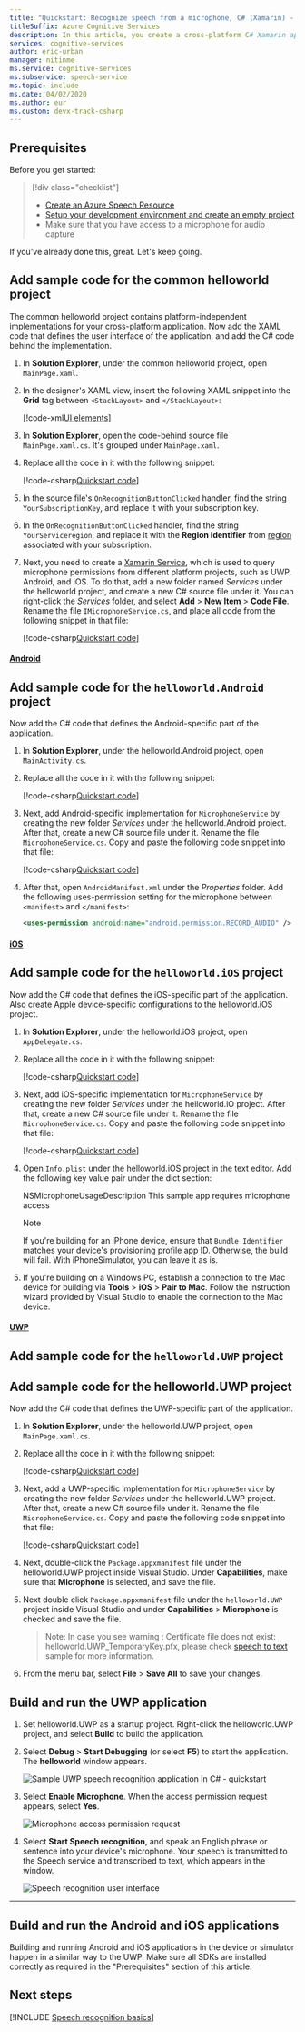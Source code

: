 ```yaml
---
title: "Quickstart: Recognize speech from a microphone, C# (Xamarin) - Speech service"
titleSuffix: Azure Cognitive Services
description: In this article, you create a cross-platform C# Xamarin application for the Universal Windows Platform (UWP), Android, and iOS by using the Cognitive Services Speech SDK. You transcribe speech to text in real time from your device's or simulator's microphone. The application is built with the Speech SDK NuGet Package and Microsoft Visual Studio 2019.
services: cognitive-services
author: eric-urban
manager: nitinme
ms.service: cognitive-services
ms.subservice: speech-service
ms.topic: include
ms.date: 04/02/2020
ms.author: eur
ms.custom: devx-track-csharp
---
```


## Prerequisites

Before you get started:

> [!div class="checklist"]
> * [Create an Azure Speech Resource](../../../../overview.md#try-the-speech-service-for-free)
> * [Setup your development environment and create an empty project](../../../../quickstarts/setup-platform.md?tabs=xamarin&pivots=programming-language-csharp)
> * Make sure that you have access to a microphone for audio capture

If you've already done this, great. Let's keep going.

## Add sample code for the common helloworld project

The common helloworld project contains platform-independent implementations for your cross-platform application. Now add the XAML code that defines the user interface of the application, and add the C# code behind the implementation.

1. In **Solution Explorer**, under the common helloworld project, open `MainPage.xaml`.

1. In the designer's XAML view, insert the following XAML snippet into the **Grid** tag between `<StackLayout>` and `</StackLayout>`:

   [!code-xml[UI elements](~/samples-cognitive-services-speech-sdk/quickstart/csharp/xamarin/helloworld/helloworld/MainPage.xaml)]

1. In **Solution Explorer**, open the code-behind source file `MainPage.xaml.cs`. It's grouped under `MainPage.xaml`.

1. Replace all the code in it with the following snippet:

   [!code-csharp[Quickstart code](~/samples-cognitive-services-speech-sdk/quickstart/csharp/xamarin/helloworld/helloworld/MainPage.xaml.cs)]

1. In the source file's `OnRecognitionButtonClicked` handler, find the string `YourSubscriptionKey`, and replace it with your subscription key.


1. In the `OnRecognitionButtonClicked` handler, find the string `YourServiceregion`, and replace it with the **Region identifier** from [region](../../../../regions.md) associated with your subscription. 

1. Next, you need to create a [Xamarin Service](/xamarin/android/app-fundamentals/services/creating-a-service/), which is used to query microphone permissions from different platform projects, such as UWP, Android, and iOS. To do that, add a new folder named *Services* under the helloworld project, and create a new C# source file under it. You can right-click the *Services* folder, and select **Add** > **New Item** > **Code File**. Rename the file `IMicrophoneService.cs`, and place all code from the following snippet in that file:

   [!code-csharp[Quickstart code](~/samples-cognitive-services-speech-sdk/quickstart/csharp/xamarin/helloworld/helloworld/Services/IMicrophoneService.cs)]

#### [Android](#tab/x-android)
## Add sample code for the `helloworld.Android` project

Now add the C# code that defines the Android-specific part of the application.

1. In **Solution Explorer**, under the helloworld.Android project, open `MainActivity.cs`.

1. Replace all the code in it with the following snippet:

   [!code-csharp[Quickstart code](~/samples-cognitive-services-speech-sdk/quickstart/csharp/xamarin/helloworld/helloworld.Android/MainActivity.cs)]

1. Next, add Android-specific implementation for `MicrophoneService` by creating the new folder *Services* under the helloworld.Android project. After that, create a new C# source file under it. Rename the file `MicrophoneService.cs`. Copy and paste the following code snippet into that file:

   [!code-csharp[Quickstart code](~/samples-cognitive-services-speech-sdk/quickstart/csharp/xamarin/helloworld/helloworld.Android/Services/MicrophoneService.cs)]

1. After that, open `AndroidManifest.xml` under the *Properties* folder. Add the following uses-permission setting for the microphone between `<manifest>` and `</manifest>`:

   ```xml
   <uses-permission android:name="android.permission.RECORD_AUDIO" />
   ```
   
#### [iOS](#tab/ios)
## Add sample code for the `helloworld.iOS` project

Now add the C# code that defines the iOS-specific part of the application. Also create Apple device-specific configurations to the helloworld.iOS project.

1. In **Solution Explorer**, under the helloworld.iOS project, open `AppDelegate.cs`.

1. Replace all the code in it with the following snippet:

   [!code-csharp[Quickstart code](~/samples-cognitive-services-speech-sdk/quickstart/csharp/xamarin/helloworld/helloworld.iOS/AppDelegate.cs)]

1. Next, add iOS-specific implementation for `MicrophoneService` by creating the new folder *Services* under the helloworld.iO project. After that, create a new C# source file under it. Rename the file `MicrophoneService.cs`. Copy and paste the following code snippet into that file:

   [!code-csharp[Quickstart code](~/samples-cognitive-services-speech-sdk/quickstart/csharp/xamarin/helloworld/helloworld.iOS/Services/MicrophoneService.cs)]

1. Open `Info.plist` under the helloworld.iOS project in the text editor. Add the following key value pair under the dict section:

   <key>NSMicrophoneUsageDescription</key>
   <string>This sample app requires microphone access</string>

   > [!NOTE]
   > If you're building for an iPhone device, ensure that `Bundle Identifier` matches your device's provisioning profile app ID. Otherwise, the build will fail. With iPhoneSimulator, you can leave it as is.

1. If you're building on a Windows PC, establish a connection to the Mac device for building via **Tools** > **iOS** > **Pair to Mac**. Follow the instruction wizard provided by Visual Studio to enable the connection to the Mac device.

#### [UWP](#tab/helloworlduwp)
## Add sample code for the `helloworld.UWP` project

## Add sample code for the helloworld.UWP project

Now add the C# code that defines the UWP-specific part of the application.

1. In **Solution Explorer**, under the helloworld.UWP project, open `MainPage.xaml.cs`.

1. Replace all the code in it with the following snippet:

   [!code-csharp[Quickstart code](~/samples-cognitive-services-speech-sdk/quickstart/csharp/xamarin/helloworld/helloworld.UWP/MainPage.xaml.cs)]

1. Next, add a UWP-specific implementation for `MicrophoneService` by creating the new folder *Services* under the helloworld.UWP project. After that, create a new C# source file under it. Rename the file `MicrophoneService.cs`. Copy and paste the following code snippet into that file:

   [!code-csharp[Quickstart code](~/samples-cognitive-services-speech-sdk/quickstart/csharp/xamarin/helloworld/helloworld.UWP/Services/MicrophoneService.cs)]

1. Next, double-click the `Package.appxmanifest` file under the helloworld.UWP project inside Visual Studio. Under **Capabilities**, make sure that **Microphone** is selected, and save the file.

1. Next double click `Package.appxmanifest` file under the `helloworld.UWP` project inside Visual Studio and under **Capabilities** > **Microphone** is checked and save the file.
   > Note: In case you see warning : Certificate file does not exist: helloworld.UWP_TemporaryKey.pfx, please check [speech to text](../../../../get-started-speech-to-text.md?pivots=programming-language-csharp&tabs=uwp) sample for more information.

1. From the menu bar, select **File** > **Save All** to save your changes.

## Build and run the UWP application

1. Set helloworld.UWP as a startup project. Right-click the helloworld.UWP project, and select **Build** to build the application.

1. Select **Debug** > **Start Debugging** (or select **F5**) to start the application. The **helloworld** window appears.

   ![Sample UWP speech recognition application in C# - quickstart](../../../../media/sdk/qs-csharp-xamarin-helloworld-uwp-window.png)

1. Select **Enable Microphone**. When the access permission request appears, select **Yes**.

   ![Microphone access permission request](../../../../media/sdk/qs-csharp-xamarin-uwp-access-prompt.png)

1. Select **Start Speech recognition**, and speak an English phrase or sentence into your device's microphone. Your speech is transmitted to the Speech service and transcribed to text, which appears in the window.

   ![Speech recognition user interface](../../../../media/sdk/qs-csharp-xamarin-uwp-ui-result.png)
* * *

## Build and run the Android and iOS applications

Building and running Android and iOS applications in the device or simulator happen in a similar way to the UWP. Make sure all SDKs are installed correctly as required in the "Prerequisites" section of this article.

## Next steps

[!INCLUDE [Speech recognition basics](../../speech-to-text-next-steps.md)]
